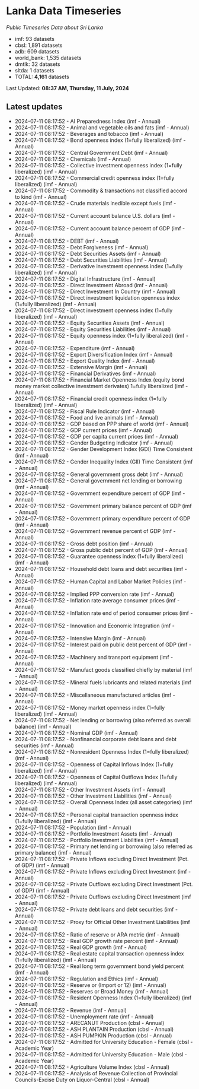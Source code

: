 # Lanka Data Timeseries
*Public Timeseries Data about Sri Lanka*

* imf: 93 datasets
* cbsl: 1,891 datasets
* adb: 609 datasets
* world_bank: 1,535 datasets
* dmtlk: 32 datasets
* sltda: 1 datasets
* TOTAL: **4,161** datasets

Last Updated: **08:37 AM, Thursday, 11 July, 2024**

## Latest updates

* 2024-07-11 08:17:52 - AI Preparedness Index (imf - Annual)
* 2024-07-11 08:17:52 - Animal and vegetable oils and fats (imf - Annual)
* 2024-07-11 08:17:52 - Beverages and tobacco (imf - Annual)
* 2024-07-11 08:17:52 - Bond openness index (1=fully liberalized) (imf - Annual)
* 2024-07-11 08:17:52 - Central Government Debt (imf - Annual)
* 2024-07-11 08:17:52 - Chemicals (imf - Annual)
* 2024-07-11 08:17:52 - Collective investment openness index (1=fully liberalized) (imf - Annual)
* 2024-07-11 08:17:52 - Commercial credit openness index (1=fully liberalized) (imf - Annual)
* 2024-07-11 08:17:52 - Commodity & transactions not classified accord to kind (imf - Annual)
* 2024-07-11 08:17:52 - Crude materials inedible except fuels (imf - Annual)
* 2024-07-11 08:17:52 - Current account balance U.S. dollars (imf - Annual)
* 2024-07-11 08:17:52 - Current account balance percent of GDP (imf - Annual)
* 2024-07-11 08:17:52 - DEBT (imf - Annual)
* 2024-07-11 08:17:52 - Debt Forgiveness (imf - Annual)
* 2024-07-11 08:17:52 - Debt Securities Assets (imf - Annual)
* 2024-07-11 08:17:52 - Debt Securities Liabilities (imf - Annual)
* 2024-07-11 08:17:52 - Derivative investment openness index (1=fully liberalized) (imf - Annual)
* 2024-07-11 08:17:52 - Digital Infrastructure (imf - Annual)
* 2024-07-11 08:17:52 - Direct Investment Abroad (imf - Annual)
* 2024-07-11 08:17:52 - Direct Investment In Country (imf - Annual)
* 2024-07-11 08:17:52 - Direct investment liquidation openness index (1=fully liberalized) (imf - Annual)
* 2024-07-11 08:17:52 - Direct investment openness index (1=fully liberalized) (imf - Annual)
* 2024-07-11 08:17:52 - Equity Securities Assets (imf - Annual)
* 2024-07-11 08:17:52 - Equity Securities Liabilities (imf - Annual)
* 2024-07-11 08:17:52 - Equity openness index (1=fully liberalized) (imf - Annual)
* 2024-07-11 08:17:52 - Expenditure (imf - Annual)
* 2024-07-11 08:17:52 - Export Diversification Index (imf - Annual)
* 2024-07-11 08:17:52 - Export Quality Index (imf - Annual)
* 2024-07-11 08:17:52 - Extensive Margin (imf - Annual)
* 2024-07-11 08:17:52 - Financial Derivatives (imf - Annual)
* 2024-07-11 08:17:52 - Financial Market Openness Index (equity bond money market collective investment derivates) 1=fully liberalized (imf - Annual)
* 2024-07-11 08:17:52 - Financial credit openness index (1=fully liberalized) (imf - Annual)
* 2024-07-11 08:17:52 - Fiscal Rule Indicator (imf - Annual)
* 2024-07-11 08:17:52 - Food and live animals (imf - Annual)
* 2024-07-11 08:17:52 - GDP based on PPP share of world (imf - Annual)
* 2024-07-11 08:17:52 - GDP current prices (imf - Annual)
* 2024-07-11 08:17:52 - GDP per capita current prices (imf - Annual)
* 2024-07-11 08:17:52 - Gender Budgeting Indicator (imf - Annual)
* 2024-07-11 08:17:52 - Gender Development Index (GDI) Time Consistent (imf - Annual)
* 2024-07-11 08:17:52 - Gender Inequality Index (GII) Time Consistent (imf - Annual)
* 2024-07-11 08:17:52 - General government gross debt (imf - Annual)
* 2024-07-11 08:17:52 - General government net lending or borrowing (imf - Annual)
* 2024-07-11 08:17:52 - Government expenditure percent of GDP (imf - Annual)
* 2024-07-11 08:17:52 - Government primary balance percent of GDP (imf - Annual)
* 2024-07-11 08:17:52 - Government primary expenditure percent of GDP (imf - Annual)
* 2024-07-11 08:17:52 - Government revenue percent of GDP (imf - Annual)
* 2024-07-11 08:17:52 - Gross debt position (imf - Annual)
* 2024-07-11 08:17:52 - Gross public debt percent of GDP (imf - Annual)
* 2024-07-11 08:17:52 - Guarantee openness index (1=fully liberalized) (imf - Annual)
* 2024-07-11 08:17:52 - Household debt loans and debt securities (imf - Annual)
* 2024-07-11 08:17:52 - Human Capital and Labor Market Policies (imf - Annual)
* 2024-07-11 08:17:52 - Implied PPP conversion rate (imf - Annual)
* 2024-07-11 08:17:52 - Inflation rate average consumer prices (imf - Annual)
* 2024-07-11 08:17:52 - Inflation rate end of period consumer prices (imf - Annual)
* 2024-07-11 08:17:52 - Innovation and Economic Integration (imf - Annual)
* 2024-07-11 08:17:52 - Intensive Margin (imf - Annual)
* 2024-07-11 08:17:52 - Interest paid on public debt percent of GDP (imf - Annual)
* 2024-07-11 08:17:52 - Machinery and transport equipment (imf - Annual)
* 2024-07-11 08:17:52 - Manufact goods classified chiefly by material (imf - Annual)
* 2024-07-11 08:17:52 - Mineral fuels lubricants and related materials (imf - Annual)
* 2024-07-11 08:17:52 - Miscellaneous manufactured articles (imf - Annual)
* 2024-07-11 08:17:52 - Money market openness index (1=fully liberalized) (imf - Annual)
* 2024-07-11 08:17:52 - Net lending or borrowing (also referred as overall balance) (imf - Annual)
* 2024-07-11 08:17:52 - Nominal GDP (imf - Annual)
* 2024-07-11 08:17:52 - Nonfinancial corporate debt loans and debt securities (imf - Annual)
* 2024-07-11 08:17:52 - Nonresident Openness Index (1=fully liberalized) (imf - Annual)
* 2024-07-11 08:17:52 - Openness of Capital Inflows Index (1=fully liberalized) (imf - Annual)
* 2024-07-11 08:17:52 - Openness of Capital Outflows Index (1=fully liberalized) (imf - Annual)
* 2024-07-11 08:17:52 - Other Investment Assets (imf - Annual)
* 2024-07-11 08:17:52 - Other Investment Liabilities (imf - Annual)
* 2024-07-11 08:17:52 - Overall Openness Index (all asset categories) (imf - Annual)
* 2024-07-11 08:17:52 - Personal capital transaction openness index (1=fully liberalized) (imf - Annual)
* 2024-07-11 08:17:52 - Population (imf - Annual)
* 2024-07-11 08:17:52 - Portfolio Investment Assets (imf - Annual)
* 2024-07-11 08:17:52 - Portfolio Investment Liabilities (imf - Annual)
* 2024-07-11 08:17:52 - Primary net lending or borrowing (also referred as primary balance) (imf - Annual)
* 2024-07-11 08:17:52 - Private Inflows excluding Direct Investment (Pct. of GDP) (imf - Annual)
* 2024-07-11 08:17:52 - Private Inflows excluding Direct Investment (imf - Annual)
* 2024-07-11 08:17:52 - Private Outflows excluding Direct Investment (Pct. of GDP) (imf - Annual)
* 2024-07-11 08:17:52 - Private Outflows excluding Direct Investment (imf - Annual)
* 2024-07-11 08:17:52 - Private debt loans and debt securities (imf - Annual)
* 2024-07-11 08:17:52 - Proxy for Official Other Investment Liabilities (imf - Annual)
* 2024-07-11 08:17:52 - Ratio of reserve or ARA metric (imf - Annual)
* 2024-07-11 08:17:52 - Real GDP growth rate percent (imf - Annual)
* 2024-07-11 08:17:52 - Real GDP growth (imf - Annual)
* 2024-07-11 08:17:52 - Real estate capital transaction openness index (1=fully liberalized) (imf - Annual)
* 2024-07-11 08:17:52 - Real long term government bond yield percent (imf - Annual)
* 2024-07-11 08:17:52 - Regulation and Ethics (imf - Annual)
* 2024-07-11 08:17:52 - Reserve or (Import or 12) (imf - Annual)
* 2024-07-11 08:17:52 - Reserves or Broad Money (imf - Annual)
* 2024-07-11 08:17:52 - Resident Openness Index (1=fully liberalized) (imf - Annual)
* 2024-07-11 08:17:52 - Revenue (imf - Annual)
* 2024-07-11 08:17:52 - Unemployment rate (imf - Annual)
* 2024-07-11 08:17:52 - ARECANUT Production (cbsl - Annual)
* 2024-07-11 08:17:52 - ASH PLANTAIN Production (cbsl - Annual)
* 2024-07-11 08:17:52 - ASH PUMPKIN Production (cbsl - Annual)
* 2024-07-11 08:17:52 - Admitted for University Education - Female (cbsl - Academic Year)
* 2024-07-11 08:17:52 - Admitted for University Education - Male (cbsl - Academic Year)
* 2024-07-11 08:17:52 - Agriculture Volume Index (cbsl - Annual)
* 2024-07-11 08:17:52 - Analysis of Revenue Collection of Provincial Councils-Excise Duty on Liquor-Central (cbsl - Annual)